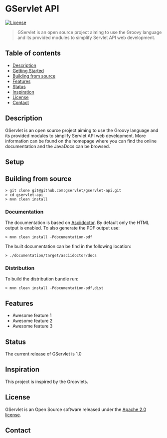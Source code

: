 # GServlet API

[![License](http://img.shields.io/:license-apache-blue.svg)](http://www.apache.org/licenses/LICENSE-2.0.html)


> GServlet is an open source project aiming to use the Groovy language and its provided modules to simplify Servlet API web development.

## Table of contents
* [Description](#description)
* [Getting Started](#setup)
* [Building from source](#building-from-source)
* [Features](#features)
* [Status](#status)
* [Inspiration](#inspiration)
* [License](#license)
* [Contact](#contact)

## Description

GServlet is an open source project aiming to use the Groovy language and its provided modules to simplify Servlet API web development.
More information can be found on the homepage where you can find 
the online documentation and the JavaDocs can be browsed.

## Setup

## Building from source

    > git clone git@github.com:gservlet/gservlet-api.git
    > cd gservlet-api
    > mvn clean install

### Documentation

The documentation is based on [Asciidoctor](http://asciidoctor.org/). By default only the HTML
output is enabled. To also generate the PDF output use:

    > mvn clean install -Pdocumentation-pdf

The built documentation can be find in the following location:
  
    > ./documentation/target/asciidoctor/docs

### Distribution

To build the distribution bundle run:

    > mvn clean install -Pdocumentation-pdf,dist


## Features

* Awesome feature 1
* Awesome feature 2
* Awesome feature 3

## Status

The current release of GServlet is 1.0

## Inspiration

This project is inspired by the Groovlets.

## License

GServlet is an Open Source software released under the [Apache 2.0 license](http://www.apache.org/licenses/LICENSE-2.0.html).

## Contact
